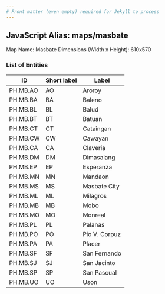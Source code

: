 ```yaml
---
# Front matter (even empty) required for Jekyll to process
---
```


## JavaScript Alias: maps/masbate

Map Name: Masbate
Dimensions (Width x Height): 610x570





### List of Entities

ID | Short label | Label
---|---|---|
PH.MB.AO | AO | Aroroy
PH.MB.BA | BA | Baleno
PH.MB.BL | BL | Balud
PH.MB.BT | BT | Batuan
PH.MB.CT | CT | Cataingan
PH.MB.CW | CW | Cawayan
PH.MB.CA | CA | Claveria
PH.MB.DM | DM | Dimasalang
PH.MB.EP | EP | Esperanza
PH.MB.MN | MN | Mandaon
PH.MB.MS | MS | Masbate City
PH.MB.ML | ML | Milagros
PH.MB.MB | MB | Mobo
PH.MB.MO | MO | Monreal
PH.MB.PL | PL | Palanas
PH.MB.PO | PO | Pio V. Corpuz
PH.MB.PA | PA | Placer
PH.MB.SF | SF | San Fernando
PH.MB.SJ | SJ | San Jacinto
PH.MB.SP | SP | San Pascual
PH.MB.UO | UO | Uson